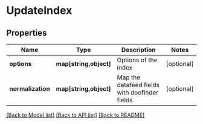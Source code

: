 # UpdateIndex

## Properties
Name | Type | Description | Notes
------------ | ------------- | ------------- | -------------
**options** | **map[string,object]** | Options of the index | [optional] 
**normalization** | **map[string,object]** | Map the datafeed fields with doofinder fields | [optional] 

[[Back to Model list]](../../README.md#documentation-for-models) [[Back to API list]](../../README.md#documentation-for-api-endpoints) [[Back to README]](../../README.md)

